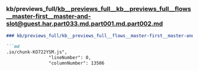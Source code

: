 ### kb/previews_full/kb__previews_full__kb__previews_full__flows__master-first__master-and-slot@guest.har.part033.md.part001.md.part002.md

```md
### kb/previews_full/kb__previews_full__flows__master-first__master-and-slot@guest.har.part033.md.part001.md (part 002)

```md
.io/chunk-KO722YSM.js",
                "lineNumber": 0,
                "columnNumber": 13506
  
```

```

```
